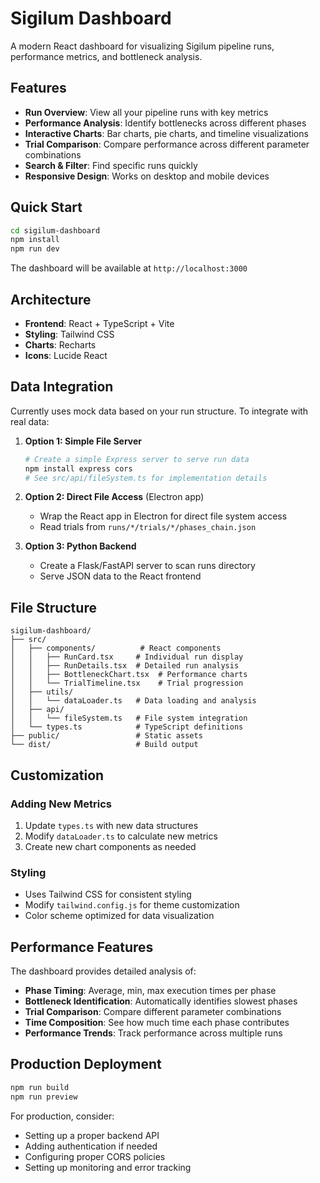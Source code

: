 # Sigilum Dashboard

A modern React dashboard for visualizing Sigilum pipeline runs, performance metrics, and bottleneck analysis.

## Features

- **Run Overview**: View all your pipeline runs with key metrics
- **Performance Analysis**: Identify bottlenecks across different phases
- **Interactive Charts**: Bar charts, pie charts, and timeline visualizations
- **Trial Comparison**: Compare performance across different parameter combinations
- **Search & Filter**: Find specific runs quickly
- **Responsive Design**: Works on desktop and mobile devices

## Quick Start

```bash
cd sigilum-dashboard
npm install
npm run dev
```

The dashboard will be available at `http://localhost:3000`

## Architecture

- **Frontend**: React + TypeScript + Vite
- **Styling**: Tailwind CSS
- **Charts**: Recharts
- **Icons**: Lucide React

## Data Integration

Currently uses mock data based on your run structure. To integrate with real data:

1. **Option 1: Simple File Server**
   ```bash
   # Create a simple Express server to serve run data
   npm install express cors
   # See src/api/fileSystem.ts for implementation details
   ```

2. **Option 2: Direct File Access** (Electron app)
   - Wrap the React app in Electron for direct file system access
   - Read trials from `runs/*/trials/*/phases_chain.json`

3. **Option 3: Python Backend**
   - Create a Flask/FastAPI server to scan runs directory
   - Serve JSON data to the React frontend

## File Structure

```
sigilum-dashboard/
├── src/
│   ├── components/          # React components
│   │   ├── RunCard.tsx     # Individual run display
│   │   ├── RunDetails.tsx  # Detailed run analysis
│   │   ├── BottleneckChart.tsx  # Performance charts
│   │   └── TrialTimeline.tsx    # Trial progression
│   ├── utils/
│   │   └── dataLoader.ts   # Data loading and analysis
│   ├── api/
│   │   └── fileSystem.ts   # File system integration
│   └── types.ts            # TypeScript definitions
├── public/                 # Static assets
└── dist/                   # Build output
```

## Customization

### Adding New Metrics
1. Update `types.ts` with new data structures
2. Modify `dataLoader.ts` to calculate new metrics
3. Create new chart components as needed

### Styling
- Uses Tailwind CSS for consistent styling
- Modify `tailwind.config.js` for theme customization
- Color scheme optimized for data visualization

## Performance Features

The dashboard provides detailed analysis of:

- **Phase Timing**: Average, min, max execution times per phase
- **Bottleneck Identification**: Automatically identifies slowest phases
- **Trial Comparison**: Compare different parameter combinations
- **Time Composition**: See how much time each phase contributes
- **Performance Trends**: Track performance across multiple runs

## Production Deployment

```bash
npm run build
npm run preview
```

For production, consider:
- Setting up a proper backend API
- Adding authentication if needed
- Configuring proper CORS policies
- Setting up monitoring and error tracking